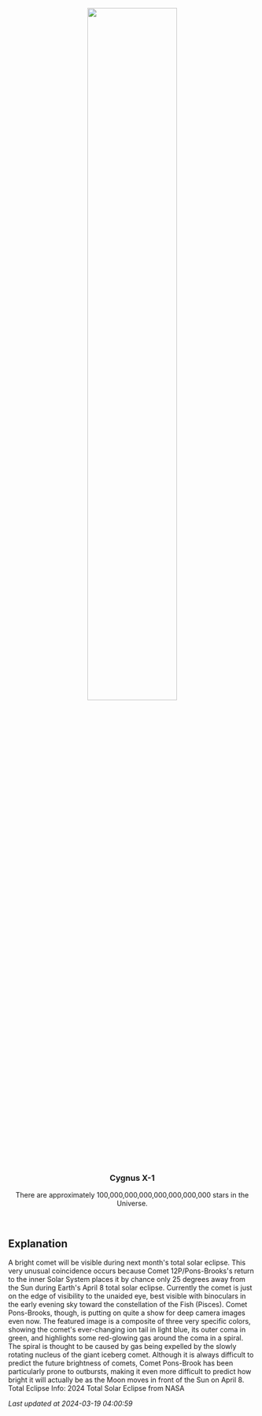 <p align='center'>
    <img src='https://apod.nasa.gov/apod/image/2403/CometPonsBrook_Vallestad_960.jpg' width='60%' />
    <h3 align="center">Cygnus X-1</h3>
    <p align="center">There are approximately 100,000,000,000,000,000,000,000 stars in the Universe.</p>
</p>
<br/>

Explanation
--
A bright comet will be visible during next month's total solar eclipse.  This very unusual coincidence occurs because Comet 12P/Pons-Brooks's return to the inner Solar System places it by chance only 25 degrees away from the Sun during Earth's April 8 total solar eclipse.  Currently the comet is just on the edge of visibility to the unaided eye, best visible with binoculars in the early evening sky toward the constellation of the Fish (Pisces). Comet Pons-Brooks, though, is putting on quite a show for deep camera images even now.  The featured image is a composite of three very specific colors, showing the comet's ever-changing ion tail in light blue, its outer coma in green, and highlights some red-glowing gas around the coma in a spiral. The spiral is thought to be caused by gas being expelled by the slowly rotating nucleus of the giant iceberg comet. Although it is always difficult to predict the future brightness of comets, Comet Pons-Brook has been particularly prone to outbursts, making it even more difficult to predict how bright it will actually be as the Moon moves in front of the Sun on April 8.   Total Eclipse Info: 2024 Total Solar Eclipse from NASA


*Last updated at 2024-03-19 04:00:59*
